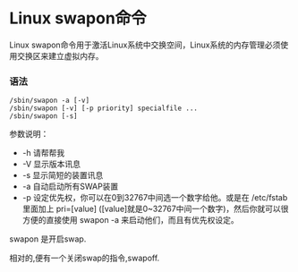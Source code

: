 # Linux swapon命令

Linux swapon命令用于激活Linux系统中交换空间，Linux系统的内存管理必须使用交换区来建立虚拟内存。

### 语法

    /sbin/swapon -a [-v]
    /sbin/swapon [-v] [-p priority] specialfile ...
    /sbin/swapon [-s]
    

参数说明：

- -h 请帮帮我
- -V 显示版本讯息
- -s 显示简短的装置讯息
- -a 自动启动所有SWAP装置
- -p 设定优先权，你可以在0到32767中间选一个数字给他。或是在 /etc/fstab 里面加上 pri=[value] ([value]就是0~32767中间一个数字)，然后你就可以很方便的直接使用 swapon -a 来启动他们，而且有优先权设定。

swapon 是开启swap.

相对的,便有一个关闭swap的指令,swapoff.